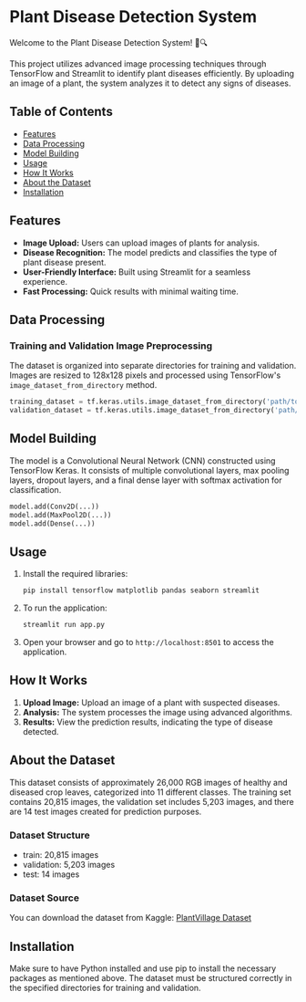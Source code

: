 # Plant Disease Detection System

Welcome to the Plant Disease Detection System! 🌿🔍

This project utilizes advanced image processing techniques through TensorFlow and Streamlit to identify plant diseases efficiently. By uploading an image of a plant, the system analyzes it to detect any signs of diseases.

## Table of Contents
- [Features](#features)
- [Data Processing](#data-processing)
- [Model Building](#model-building)
- [Usage](#usage)
- [How It Works](#how-it-works)
- [About the Dataset](#about-the-dataset)
- [Installation](#installation)

## Features
- **Image Upload:** Users can upload images of plants for analysis.
- **Disease Recognition:** The model predicts and classifies the type of plant disease present.
- **User-Friendly Interface:** Built using Streamlit for a seamless experience.
- **Fast Processing:** Quick results with minimal waiting time.

## Data Processing

### Training and Validation Image Preprocessing
The dataset is organized into separate directories for training and validation. Images are resized to 128x128 pixels and processed using TensorFlow's `image_dataset_from_directory` method.

```python
training_dataset = tf.keras.utils.image_dataset_from_directory('path/to/train', ...)
validation_dataset = tf.keras.utils.image_dataset_from_directory('path/to/val', ...)
```

## Model Building
The model is a Convolutional Neural Network (CNN) constructed using TensorFlow Keras. It consists of multiple convolutional layers, max pooling layers, dropout layers, and a final dense layer with softmax activation for classification.

```python
model.add(Conv2D(...))
model.add(MaxPool2D(...))
model.add(Dense(...))
```

## Usage
1. Install the required libraries:
   ```bash
   pip install tensorflow matplotlib pandas seaborn streamlit
   ```

2. To run the application:
   ```bash
   streamlit run app.py
   ```

3. Open your browser and go to `http://localhost:8501` to access the application.

## How It Works
1. **Upload Image:** Upload an image of a plant with suspected diseases.
2. **Analysis:** The system processes the image using advanced algorithms.
3. **Results:** View the prediction results, indicating the type of disease detected.

## About the Dataset
This dataset consists of approximately 26,000 RGB images of healthy and diseased crop leaves, categorized into 11 different classes. The training set contains 20,815 images, the validation set includes 5,203 images, and there are 14 test images created for prediction purposes.

### Dataset Structure
- train: 20,815 images
- validation: 5,203 images
- test: 14 images

### Dataset Source
You can download the dataset from Kaggle: [PlantVillage Dataset](https://www.kaggle.com/datasets/emmarex/plantdisease)

## Installation
Make sure to have Python installed and use pip to install the necessary packages as mentioned above. The dataset must be structured correctly in the specified directories for training and validation.
